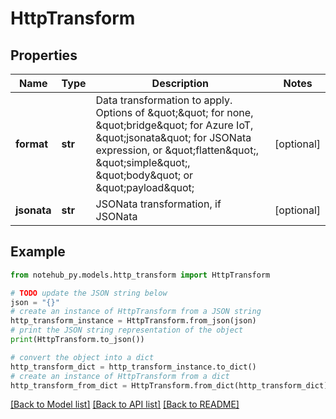 # HttpTransform


## Properties

Name | Type | Description | Notes
------------ | ------------- | ------------- | -------------
**format** | **str** | Data transformation to apply.  Options of \&quot;\&quot; for none, \&quot;bridge\&quot; for Azure IoT, \&quot;jsonata\&quot; for JSONata expression, or \&quot;flatten\&quot;, \&quot;simple\&quot;, \&quot;body\&quot; or \&quot;payload\&quot; | [optional] 
**jsonata** | **str** | JSONata transformation, if JSONata | [optional] 

## Example

```python
from notehub_py.models.http_transform import HttpTransform

# TODO update the JSON string below
json = "{}"
# create an instance of HttpTransform from a JSON string
http_transform_instance = HttpTransform.from_json(json)
# print the JSON string representation of the object
print(HttpTransform.to_json())

# convert the object into a dict
http_transform_dict = http_transform_instance.to_dict()
# create an instance of HttpTransform from a dict
http_transform_from_dict = HttpTransform.from_dict(http_transform_dict)
```
[[Back to Model list]](../README.md#documentation-for-models) [[Back to API list]](../README.md#documentation-for-api-endpoints) [[Back to README]](../README.md)


